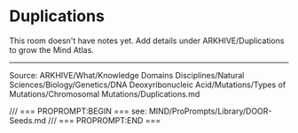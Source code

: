 # Duplications

This room doesn't have notes yet. Add details under ARKHIVE/Duplications to grow the Mind Atlas.

---
Source: ARKHIVE/What/Knowledge Domains Disciplines/Natural Sciences/Biology/Genetics/DNA Deoxyribonucleic Acid/Mutations/Types of Mutations/Chromosomal Mutations/Duplications.md

/// === PROPROMPT:BEGIN ===
see: MIND/ProPrompts/Library/DOOR-Seeds.md
/// === PROPROMPT:END ===
